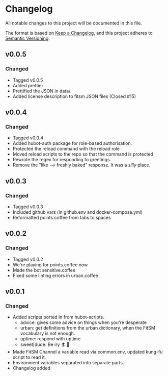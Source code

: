 # Changelog

All notable changes to this project will be documented in this file.

The format is based on [Keep a Changelog](https://keepachangelog.com/en/1.0.0/),
and this project adheres to [Semantic Versioning](https://semver.org/spec/v2.0.0.html).

## v0.0.5

### Changed

- Tagged v0.0.5
- Added prettier
- Prettified the JSON in data/
- Added license description to fitsm JSON files (Closed #15)

## v0.0.4

### Changed

- Tagged v0.0.4
- Added hubot-auth package for role-based authorisation.
- Protected the reload command with the reload role
- Moved reload scripts to the repo so that the command is protected
- Rewrote the regex for responding to greetings.
- Remove the "like --> freshly baked" response. It was a _silly_ place.

## v0.0.3

### Changed

- Tagged v0.0.3
- Included github vars (in github.env and docker-compose.yml)
- Reformatted points.coffee from tabs to spaces

## v0.0.2

### Changed

- Tagged v0.0.2
- We're playing for points.coffee now
- Made the bot sensitive.coffee
- Fixed some linting errors in urban.coffee

## v0.0.1

### Changed

- Added scripts ported in from hubot-scripts.
  - advice: gives some advice on things when you're desperate
  - urban: get definitions from the urban dictionary, when the FitSM vocabulary is not enough.
  - uptime: respond with uptime
  - sweet|dude: Be iry 🏄 🤙
- Made FitSM Channel a variable read via common.env, updated kung-fu script to read it. 
- Environment variables separated into separate parts.
- Changelog added